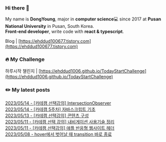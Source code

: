 
### Hi there 👋
My name is **DongYoung**, major in **computer science**💻 since 2017 at **Pusan National University** in Pusan, South Korea.  
**Front-end developer**, write code with **react & typescript**.

Blog | [https://ehddud100677.tistory.com](https://ehddud100677.tistory.com)

### 🔥 My Challenge
하루시작 챌린지 | [https://ehddud1006.github.io/TodayStartChallenge](https://ehddud1006.github.io/TodayStartChallenge)  

### ✏️ My latest posts
[2023/05/14 - [카테캠 선택강의] IntersectionObserver](https://ehddud100677.tistory.com/842) <br/>
[2023/05/14 - [카테캠 5주차] 자바스크립트 기초](https://ehddud100677.tistory.com/841) <br/>
[2023/05/13 - [카테캠 선택강의] 콘텐츠 구성](https://ehddud100677.tistory.com/840) <br/>
[2023/05/11 - [카테캠 선택 강의] 내비게이션 사용기술 정리](https://ehddud100677.tistory.com/839) <br/>
[2023/05/11 - [카테캠 선택강의] 애플 반응형 웹사이트 헤더](https://ehddud100677.tistory.com/838) <br/>
[2023/05/08 - hover에서 벗어날 때 transition 바로 종료](https://ehddud100677.tistory.com/837) <br/>
